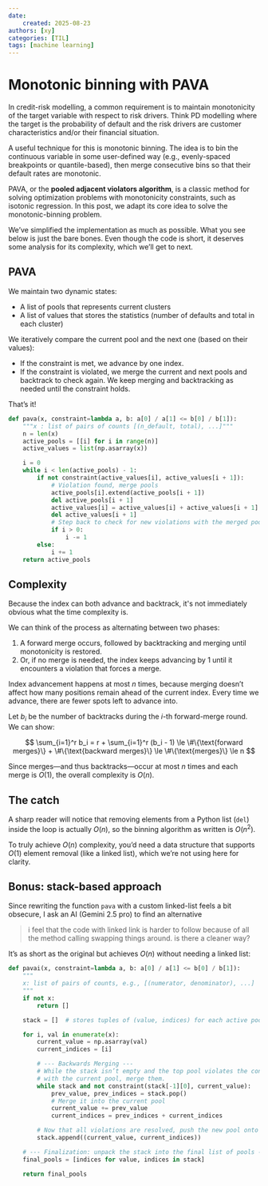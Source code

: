 ```yaml
---
date: 
    created: 2025-08-23
authors: [xy]
categories: [TIL]
tags: [machine learning]
---
```


# Monotonic binning with PAVA
<!-- more -->

In credit-risk modelling, a common requirement is to maintain monotonicity of the target variable with respect to risk drivers. Think PD modelling where the target is the probability of default and the risk drivers are customer characteristics and/or their financial situation.

A useful technique for this is monotonic binning. The idea is to bin the continuous variable in some user-defined way (e.g., evenly-spaced breakpoints or quantile-based), then merge consecutive bins so that their default rates are monotonic.

PAVA, or the **pooled adjacent violators algorithm**, is a classic method for solving optimization problems with monotonicity constraints, such as isotonic regression. In this post, we adapt its core idea to solve the monotonic-binning problem.

We’ve simplified the implementation as much as possible. What you see below is just the bare bones. Even though the code is short, it deserves some analysis for its complexity, which we’ll get to next.


## PAVA

We maintain two dynamic states:

* A list of pools that represents current clusters
* A list of values that stores the statistics (number of defaults and total in each cluster)

We iteratively compare the current pool and the next one (based on their values):

* If the constraint is met, we advance by one index.
* If the constraint is violated, we merge the current and next pools and backtrack to check again. We keep merging and backtracking as needed until the constraint holds.

That’s it!

```python
def pava(x, constraint=lambda a, b: a[0] / a[1] <= b[0] / b[1]):
    """x : list of pairs of counts [(n_default, total), ...]"""
    n = len(x)
    active_pools = [[i] for i in range(n)]
    active_values = list(np.asarray(x))

    i = 0
    while i < len(active_pools) - 1:
        if not constraint(active_values[i], active_values[i + 1]):
            # Violation found, merge pools
            active_pools[i].extend(active_pools[i + 1])
            del active_pools[i + 1]
            active_values[i] = active_values[i] + active_values[i + 1]
            del active_values[i + 1]
            # Step back to check for new violations with the merged pool
            if i > 0:
                i -= 1
        else:
            i += 1
    return active_pools
```

## Complexity

Because the index can both advance and backtrack, it's not immediately obvious what the time complexity is.

We can think of the process as alternating between two phases:

1. A forward merge occurs, followed by backtracking and merging until monotonicity is restored.
1. Or, if no merge is needed, the index keeps advancing by 1 until it encounters a violation that forces a merge.

Index advancement happens at most *n* times, because merging doesn’t affect how many positions remain ahead of the current index. Every time we advance, there are fewer spots left to advance into.

Let $b_i$ be the number of backtracks during the *i*-th forward-merge round. We can show:

$$
\sum_{i=1}^r b_i = r + \sum_{i=1}^r (b_i - 1) \le \#\{\text{forward merges}\} + \#\{\text{backward merges}\} \le \#\{\text{merges}\} \le n
$$

Since merges—and thus backtracks—occur at most *n* times and each merge is $O(1)$, the overall complexity is $O(n)$.

## The catch

A sharp reader will notice that removing elements from a Python list (`del`) inside the loop is actually $O(n)$, so the binning algorithm as written is $O(n^2)$.

To truly achieve $O(n)$ complexity, you’d need a data structure that supports $O(1)$ element removal (like a linked list), which we’re not using here for clarity.

## Bonus: stack-based approach

Since rewriting the function `pava` with a custom linked-list feels a bit obsecure, I ask an AI (Gemini 2.5 pro) to find an alternative

> i feel that the code with linked link is harder to follow because of all the method calling swapping things around. is there a cleaner way?

It’s as short as the original but achieves $O(n)$ without needing a linked list:

```python
def pavai(x, constraint=lambda a, b: a[0] / a[1] <= b[0] / b[1]):
    """
    x: list of pairs of counts, e.g., [(numerator, denominator), ...]
    """
    if not x:
        return []

    stack = []  # stores tuples of (value, indices) for each active pool

    for i, val in enumerate(x):
        current_value = np.asarray(val)
        current_indices = [i]

        # --- Backwards Merging ---
        # While the stack isn’t empty and the top pool violates the constraint
        # with the current pool, merge them.
        while stack and not constraint(stack[-1][0], current_value):
            prev_value, prev_indices = stack.pop()
            # Merge it into the current pool
            current_value += prev_value
            current_indices = prev_indices + current_indices

        # Now that all violations are resolved, push the new pool onto the stack
        stack.append((current_value, current_indices))

    # --- Finalization: unpack the stack into the final list of pools ---
    final_pools = [indices for value, indices in stack]

    return final_pools
```
